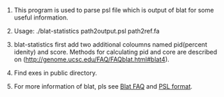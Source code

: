 1. This program is used to parse psl file which is output of blat for some useful information.

2. Usage: ./blat-statistics path2output.psl path2ref.fa

3. blat-statistics first add two additional coloumns named pid(percent idenity) and score. Methods for calculating pid and core are described on (http://genome.ucsc.edu/FAQ/FAQblat.html#blat4).

4. Find exes in public directory.

5. For more information of blat, pls see [Blat FAQ](http://genome.ucsc.edu/FAQ/FAQblat.html) and [PSL format](http://genome.ucsc.edu/FAQ/FAQformat.html#format2).

